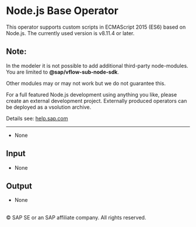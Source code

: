 Node.js Base Operator
=======
This operator supports custom scripts in ECMAScript 2015 (ES6) based on Node.js.
The currently used version is v8.11.4 or later.

Note:
------
In the modeler it is not possible to add additional third-party node-modules. 
You are limited to __@sap/vflow-sub-node-sdk__.

Other modules may or may not work but we do not guarantee this.

For a full featured Node.js development using anything you like, please create an external development project. 
Externally produced operators can be deployed as a vsolution archive.

Details see: [help.sap.com](https://help.sap.com/viewer/product/SAP_DATA_HUB/)

---

- None

Input
---

- None

Output
---

- None


<br>
<div class="footer">
   &copy; <year> SAP SE or an SAP affiliate company. All rights reserved.
</div>

